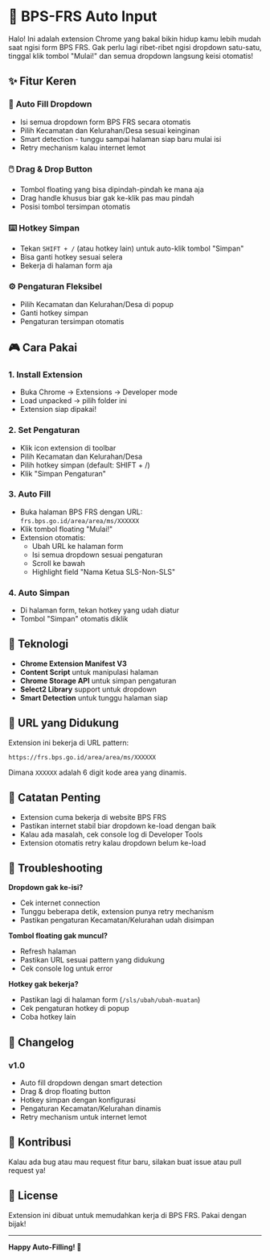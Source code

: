 # 🚀 BPS-FRS Auto Input

Halo! Ini adalah extension Chrome yang bakal bikin hidup kamu lebih mudah saat ngisi form BPS FRS. Gak perlu lagi ribet-ribet ngisi dropdown satu-satu, tinggal klik tombol "Mulai!" dan semua dropdown langsung keisi otomatis! 

## ✨ Fitur Keren

### 🎯 **Auto Fill Dropdown**
- Isi semua dropdown form BPS FRS secara otomatis
- Pilih Kecamatan dan Kelurahan/Desa sesuai keinginan
- Smart detection - tunggu sampai halaman siap baru mulai isi
- Retry mechanism kalau internet lemot

### 🖱️ **Drag & Drop Button**
- Tombol floating yang bisa dipindah-pindah ke mana aja
- Drag handle khusus biar gak ke-klik pas mau pindah
- Posisi tombol tersimpan otomatis

### ⌨️ **Hotkey Simpan**
- Tekan `SHIFT + /` (atau hotkey lain) untuk auto-klik tombol "Simpan"
- Bisa ganti hotkey sesuai selera
- Bekerja di halaman form aja

### ⚙️ **Pengaturan Fleksibel**
- Pilih Kecamatan dan Kelurahan/Desa di popup
- Ganti hotkey simpan
- Pengaturan tersimpan otomatis

## 🎮 Cara Pakai

### 1. **Install Extension**
- Buka Chrome → Extensions → Developer mode
- Load unpacked → pilih folder ini
- Extension siap dipakai!

### 2. **Set Pengaturan**
- Klik icon extension di toolbar
- Pilih Kecamatan dan Kelurahan/Desa
- Pilih hotkey simpan (default: SHIFT + /)
- Klik "Simpan Pengaturan"

### 3. **Auto Fill**
- Buka halaman BPS FRS dengan URL: `frs.bps.go.id/area/area/ms/XXXXXX`
- Klik tombol floating "Mulai!" 
- Extension otomatis:
  - Ubah URL ke halaman form
  - Isi semua dropdown sesuai pengaturan
  - Scroll ke bawah
  - Highlight field "Nama Ketua SLS-Non-SLS"

### 4. **Auto Simpan**
- Di halaman form, tekan hotkey yang udah diatur
- Tombol "Simpan" otomatis diklik

## 🔧 Teknologi

- **Chrome Extension Manifest V3**
- **Content Script** untuk manipulasi halaman
- **Chrome Storage API** untuk simpan pengaturan
- **Select2 Library** support untuk dropdown
- **Smart Detection** untuk tunggu halaman siap

## 🎯 URL yang Didukung

Extension ini bekerja di URL pattern:
```
https://frs.bps.go.id/area/area/ms/XXXXXX
```

Dimana `XXXXXX` adalah 6 digit kode area yang dinamis.

## 🚨 Catatan Penting

- Extension cuma bekerja di website BPS FRS
- Pastikan internet stabil biar dropdown ke-load dengan baik
- Kalau ada masalah, cek console log di Developer Tools
- Extension otomatis retry kalau dropdown belum ke-load

## 🐛 Troubleshooting

**Dropdown gak ke-isi?**
- Cek internet connection
- Tunggu beberapa detik, extension punya retry mechanism
- Pastikan pengaturan Kecamatan/Kelurahan udah disimpan

**Tombol floating gak muncul?**
- Refresh halaman
- Pastikan URL sesuai pattern yang didukung
- Cek console log untuk error

**Hotkey gak bekerja?**
- Pastikan lagi di halaman form (`/sls/ubah/ubah-muatan`)
- Cek pengaturan hotkey di popup
- Coba hotkey lain

## 📝 Changelog

### v1.0
- Auto fill dropdown dengan smart detection
- Drag & drop floating button
- Hotkey simpan dengan konfigurasi
- Pengaturan Kecamatan/Kelurahan dinamis
- Retry mechanism untuk internet lemot

## 🤝 Kontribusi

Kalau ada bug atau mau request fitur baru, silakan buat issue atau pull request ya!

## 📄 License

Extension ini dibuat untuk memudahkan kerja di BPS FRS. Pakai dengan bijak! 

---

**Happy Auto-Filling! 🎉**
